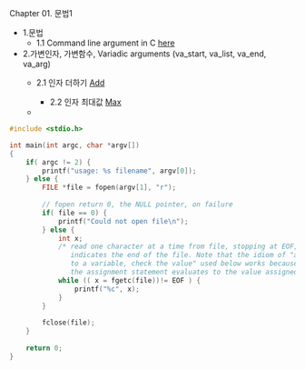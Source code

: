 Chapter 01. 문법1
* 1.문법
  	* 1.1 Command line argument in C [here](https://github.com/csbyun-data/C-Programming/blob/main/chap01/CommandLineArgument.c) 
* 2.가변인자, 가변함수, Variadic arguments (va_start, va_list, va_end, va_arg) 
	* 2.1 인자 더하기 [Add](https://github.com/csbyun-data/C-Programming/blob/main/chap01/VariableArgument_Add.c) 
     	* 2.2 인자 최대값 [Max]()
     
  * 
```c
#include <stdio.h>

int main(int argc, char *argv[])
{
	if( argc != 2) {
		printf("usage: %s filename", argv[0]);
	} else {
		FILE *file = fopen(argv[1], "r");
		
		// fopen return 0, the NULL pointer, on failure
		if( file == 0) {
			printf("Could not open file\n");
		} else {
			int x;
			/* read one character at a time from file, stopping at EOF, which
			   indicates the end of the file. Note that the idiom of "assign
			   to a variable, check the value" used below works because
			   the assignment statement evaluates to the value assigned. */ 
			while (( x = fgetc(file))!= EOF ) {
				printf("%c", x);
			}
		}
		
		fclose(file);
	}
	
  	return 0;
}
```
